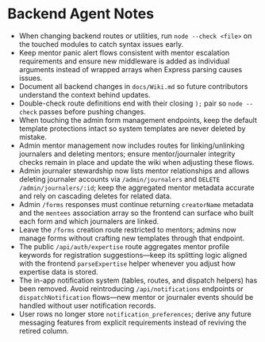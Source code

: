 # Backend Agent Notes

- When changing backend routes or utilities, run `node --check <file>` on the touched modules to catch syntax issues early.
- Keep mentor panic alert flows consistent with mentor escalation requirements and ensure new middleware is added as individual arguments instead of wrapped arrays when Express parsing causes issues.
- Document all backend changes in `docs/Wiki.md` so future contributors understand the context behind updates.
- Double-check route definitions end with their closing `);` pair so `node --check` passes before pushing changes.
- When touching the admin form management endpoints, keep the default template protections intact so system templates are never
  deleted by mistake.
- Admin mentor management now includes routes for linking/unlinking journalers and deleting mentors; ensure mentor/journaler
  integrity checks remain in place and update the wiki when adjusting these flows.
- Admin journaler stewardship now lists mentor relationships and allows deleting journaler accounts via `/admin/journalers` and
  `DELETE /admin/journalers/:id`; keep the aggregated mentor metadata accurate and rely on cascading deletes for related data.
- Admin `/forms` responses must continue returning `creatorName` metadata and the `mentees` association array so the frontend can
  surface who built each form and which journalers are linked.
- Leave the `/forms` creation route restricted to mentors; admins now manage forms without crafting new templates through that
  endpoint.
- The public `/api/auth/expertise` route aggregates mentor profile keywords for registration suggestions—keep its splitting logic
  aligned with the frontend `parseExpertise` helper whenever you adjust how expertise data is stored.
- The in-app notification system (tables, routes, and dispatch helpers) has been removed. Avoid reintroducing `/api/notifications`
  endpoints or `dispatchNotification` flows—new mentor or journaler events should be handled without user notification records.
- User rows no longer store `notification_preferences`; derive any future messaging features from explicit requirements instead of reviving the retired column.
